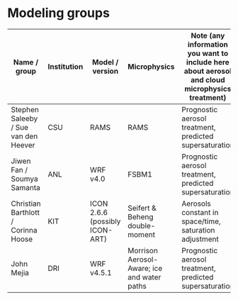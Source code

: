 # Modeling groups

| Name / group |	Institution | Model / version	| Microphysics	| Note (any information you want to include here about aerosol and cloud microphysics treatment) |
| --- | --- | --- | --- | --- |
| Stephen Saleeby / Sue van den Heever	| CSU	| RAMS | RAMS	| Prognostic aerosol treatment, predicted supersaturation |
| Jiwen Fan / Soumya Samanta	| ANL	| WRF v4.0	| FSBM1	| Prognostic aerosol treatment, predicted supersaturation |
| Christian Barthlott / Corinna Hoose	| KIT	| ICON 2.6.6 (possibly ICON-ART)	| Seifert & Beheng double-moment |	Aerosols constant in space/time, saturation adjustment |
| John Mejia |	DRI	| WRF v4.5.1	| Morrison Aerosol-Aware; ice and water paths |	Prognostic aerosol treatment, predicted supersaturation |
